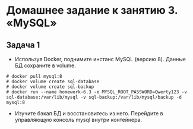 # Домашнее задание к занятию 3. «MySQL»
## Задача 1
- Используя Docker, поднимите инстанс MySQL (версию 8). Данные БД сохраните в volume.
```
# docker pull mysql:8
# docker volume create sql-database
# docker volume create sql-backup
# docker run --name homework-6.3 -e MYSQL_ROOT_PASSWORD=Qwerty123 -v sql-database:/var/lib/mysql -v sql-backup:/var/lib/mysql/backup -d mysql:8
```
- Изучите бэкап БД и восстановитесь из него. Перейдите в управляющую консоль mysql внутри контейнера.
```

```
